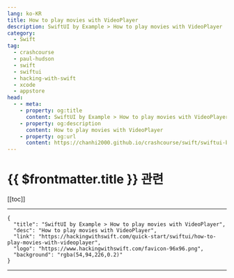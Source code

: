 ```yaml
---
lang: ko-KR
title: How to play movies with VideoPlayer
description: SwiftUI by Example > How to play movies with VideoPlayer
category:
  - Swift
tag: 
  - crashcourse
  - paul-hudson
  - swift
  - swiftui
  - hacking-with-swift
  - xcode
  - appstore
head:
  - - meta:
    - property: og:title
      content: SwiftUI by Example > How to play movies with VideoPlayer
    - property: og:description
      content: How to play movies with VideoPlayer
    - property: og:url
      content: https://chanhi2000.github.io/crashcourse/swift/swiftui-by-example/03-images-shapes-and-media/how-to-play-movies-with-videoplayer.html
---
```


# {{ $frontmatter.title }} 관련

[[toc]]

---

```component VPCard
{
  "title": "SwiftUI by Example > How to play movies with VideoPlayer",
  "desc": "How to play movies with VideoPlayer",
  "link": "https://hackingwithswift.com/quick-start/swiftui/how-to-play-movies-with-videoplayer",
  "logo": "https://www.hackingwithswift.com/favicon-96x96.png",
  "background": "rgba(54,94,226,0.2)"
}
```

---

<TagLinks />